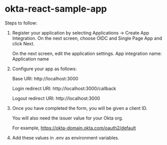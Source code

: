 # okta-react-sample-app
Steps to follow:

1. Register your application by selecting Applications -> Create App Integration. On the next screen, choose OIDC and Single Page App and click Next.

   On the next screen, edit the application settings. 
   App integration name: Application name 

2. Configure your app as follows:

   Base URI: http://localhost:3000
  
   Login redirect URI: http://localhost:3000/callback
  
   Logout redirect URI: http://localhost:3000

3. Once you have completed the form, you will be given a client ID. 

   You will also need the issuer value for your Okta org. 
   
   For example, https://okta-domain.okta.com/oauth2/default

4. Add these values in .env as environment variables.
